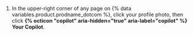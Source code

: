1. In the upper-right corner of any page on {% data variables.product.prodname_dotcom %}, click your profile photo, then click **{% octicon "copilot" aria-hidden="true" aria-label="copilot" %} Your Copilot**.
